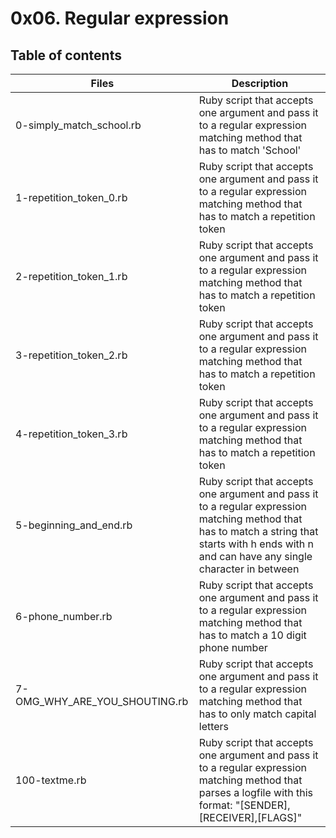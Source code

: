 # 0x06. Regular expression

## Table of contents

| Files	| Description |
|-------|-------------|
| 0-simply_match_school.rb	| Ruby script that accepts one argument and pass it to a regular expression matching method that has to match 'School' |
| 1-repetition_token_0.rb	| Ruby script that accepts one argument and pass it to a regular expression matching method that has to match a repetition token |
| 2-repetition_token_1.rb	| Ruby script that accepts one argument and pass it to a regular expression matching method that has to match a repetition token |
| 3-repetition_token_2.rb	| Ruby script that accepts one argument and pass it to a regular expression matching method that has to match a repetition token |
| 4-repetition_token_3.rb	| Ruby script that accepts one argument and pass it to a regular expression matching method that has to match a repetition token |
| 5-beginning_and_end.rb	| Ruby script that accepts one argument and pass it to a regular expression matching method that has to match a string that starts with h ends with n and can have any single character in between |
| 6-phone_number.rb	| Ruby script that accepts one argument and pass it to a regular expression matching method that has to match a 10 digit phone number |
| 7-OMG_WHY_ARE_YOU_SHOUTING.rb	| Ruby script that accepts one argument and pass it to a regular expression matching method that has to only match capital letters |
| 100-textme.rb	| Ruby script that accepts one argument and pass it to a regular expression matching method that parses a logfile with this format: "[SENDER],[RECEIVER],[FLAGS]" |
